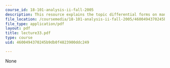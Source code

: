 ```yaml
---
course_id: 18-101-analysis-ii-fall-2005
description: This resource explains the topic differential forms on manifolds.
file_location: /coursemedia/18-101-analysis-ii-fall-2005/4600494370245b9db0f4823900ddc249_lecture33.pdf
file_type: application/pdf
layout: pdf
title: lecture33.pdf
type: course
uid: 4600494370245b9db0f4823900ddc249

---
```

None